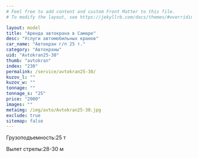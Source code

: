 ```yaml
---
# Feel free to add content and custom Front Matter to this file.
# To modify the layout, see https://jekyllrb.com/docs/themes/#overriding-theme-defaults

layout: model
title: "Аренда автокрана в Самаре"
desc: "Услуги автомобильных кранов"
car_name: "Автокран г/п 25 т."
category: "Автокраны"
uid: "Avtokran25-30"
thumb: "avtokran"
index: "230"
permalink: /service/avtokran25-30/
kuzov_l: ""
kuzov_w: ""
tonnage: ""
tonnage_s: "25"
price: "2000"
images: ""
metaimg: /img/avto/Avtokran25-30.jpg
exclude: true
sitemap: false
---
```


<span>Грузоподъемность:</span><span>25 т</span>

<span>Вылет стрелы:</span><span>28-30 м</span>
